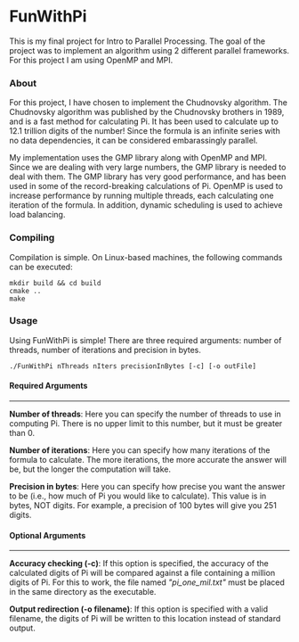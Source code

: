 # FunWithPi

This is my final project for Intro to Parallel Processing. The goal of the project was to implement an algorithm using 2 different parallel frameworks. For this project I am using OpenMP and MPI.

### About

For this project, I have chosen to implement the Chudnovsky algorithm. The Chudnovsky algorithm was published by the Chudnovsky brothers in 1989, and is a fast method for calculating Pi. It has been used to calculate up to 12.1 trillion digits of the number! Since the formula is an infinite series with no data dependencies, it can be considered embarassingly parallel. 

My implementation uses the GMP library along with OpenMP and MPI. Since we are dealing with very large numbers, the GMP library is needed to deal with them. The GMP library has very good performance, and has been used in some of the record-breaking calculations of Pi. OpenMP is used to increase performance by running multiple threads, each calculating one iteration of the formula. In addition, dynamic scheduling is used to achieve load balancing.

### Compiling

Compilation is simple. On Linux-based machines, the following commands can be executed:

```
mkdir build && cd build
cmake ..
make
```

### Usage

Using FunWithPi is simple! There are three required arguments: number of threads, number of iterations and precision in bytes.

```./FunWithPi nThreads nIters precisionInBytes [-c] [-o outFile]```

#### Required Arguments
---
**Number of threads**: Here you can specify the number of threads to use in computing Pi. There is no upper limit to this number, but it must be greater than 0.

**Number of iterations**: Here you can specify how many iterations of the formula to calculate. The more iterations, the more accurate the answer will be, but the longer the computation will take.

**Precision in bytes**: Here you can specify how precise you want the answer to be (i.e., how much of Pi you would like to calculate). This value is in bytes, NOT digits. For example, a precision of 100 bytes will give you 251 digits.

#### Optional Arguments
---
**Accuracy checking (-c)**: If this option is specified, the accuracy of the calculated digits of Pi will be compared against a file containing a million digits of Pi. For this to work, the file named *"pi_one_mil.txt"* must be placed in the same directory as the executable.

**Output redirection (-o filename)**: If this option is specified with a valid filename, the digits of Pi will be written to this location instead of standard output.
